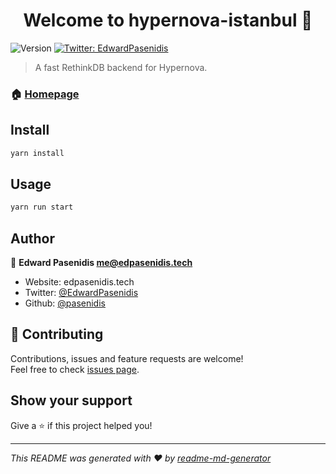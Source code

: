 <h1 align="center">Welcome to hypernova-istanbul 👋</h1>
<p>
  <img alt="Version" src="https://img.shields.io/badge/version-1.0.0-blue.svg?cacheSeconds=2592000" />
  <a href="https://twitter.com/EdwardPasenidis" target="_blank">
    <img alt="Twitter: EdwardPasenidis" src="https://img.shields.io/twitter/follow/EdwardPasenidis.svg?style=social" />
  </a>
</p>

> A fast RethinkDB backend for Hypernova.

### 🏠 [Homepage](https://hypernova.gq)

## Install

```sh
yarn install
```

## Usage

```sh
yarn run start
```

## Author

👤 **Edward Pasenidis <me@edpasenidis.tech>**

* Website: edpasenidis.tech
* Twitter: [@EdwardPasenidis](https://twitter.com/EdwardPasenidis)
* Github: [@pasenidis](https://github.com/pasenidis)

## 🤝 Contributing

Contributions, issues and feature requests are welcome!<br />Feel free to check [issues page](https://github.com/HypernovaProject/issues). 

## Show your support

Give a ⭐️ if this project helped you!

***
_This README was generated with ❤️ by [readme-md-generator](https://github.com/kefranabg/readme-md-generator)_
